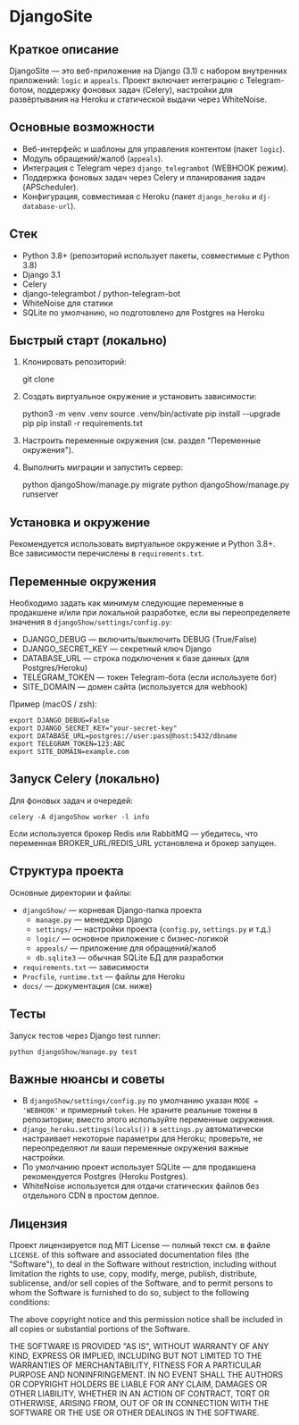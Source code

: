 # DjangoSite

Краткое описание
-----------------

DjangoSite — это веб-приложение на Django (3.1) с набором внутренних приложений: `logic` и `appeals`. Проект включает интеграцию с Telegram-ботом, поддержку фоновых задач (Celery), настройки для развёртывания на Heroku и статической выдачи через WhiteNoise.

Основные возможности
--------------------

- Веб-интерфейс и шаблоны для управления контентом (пакет `logic`).
- Модуль обращений/жалоб (`appeals`).
- Интеграция с Telegram через `django_telegrambot` (WEBHOOK режим).
- Поддержка фоновых задач через Celery и планирования задач (APScheduler).
- Конфигурация, совместимая с Heroku (пакет `django_heroku` и `dj-database-url`).

Стек
-----

- Python 3.8+ (репозиторий использует пакеты, совместимые с Python 3.8)
- Django 3.1
- Celery
- django-telegrambot / python-telegram-bot
- WhiteNoise для статики
- SQLite по умолчанию, но подготовлено для Postgres на Heroku

Быстрый старт (локально)
-----------------------

1. Клонировать репозиторий:

	git clone <repo-url>

2. Создать виртуальное окружение и установить зависимости:

	python3 -m venv .venv
	source .venv/bin/activate
	pip install --upgrade pip
	pip install -r requirements.txt

3. Настроить переменные окружения (см. раздел "Переменные окружения").

4. Выполнить миграции и запустить сервер:

	python djangoShow/manage.py migrate
	python djangoShow/manage.py runserver

Установка и окружение
---------------------

Рекомендуется использовать виртуальное окружение и Python 3.8+. Все зависимости перечислены в `requirements.txt`.

Переменные окружения
---------------------

Необходимо задать как минимум следующие переменные в продакшене и/или при локальной разработке, если вы переопределяете значения в `djangoShow/settings/config.py`:

- DJANGO_DEBUG — включить/выключить DEBUG (True/False)
- DJANGO_SECRET_KEY — секретный ключ Django
- DATABASE_URL — строка подключения к базе данных (для Postgres/Heroku)
- TELEGRAM_TOKEN — токен Telegram-бота (если используете бот)
- SITE_DOMAIN — домен сайта (используется для webhook)

Пример (macOS / zsh):

	export DJANGO_DEBUG=False
	export DJANGO_SECRET_KEY="your-secret-key"
	export DATABASE_URL=postgres://user:pass@host:5432/dbname
	export TELEGRAM_TOKEN=123:ABC
	export SITE_DOMAIN=example.com

Запуск Celery (локально)
------------------------

Для фоновых задач и очередей:

	celery -A djangoShow worker -l info

Если используется брокер Redis или RabbitMQ — убедитесь, что переменная BROKER_URL/REDIS_URL установлена и брокер запущен.

Структура проекта
-----------------

Основные директории и файлы:

- `djangoShow/` — корневая Django-папка проекта
  - `manage.py` — менеджер Django
  - `settings/` — настройки проекта (`config.py`, `settings.py` и т.д.)
  - `logic/` — основное приложение с бизнес-логикой
  - `appeals/` — приложение для обращений/жалоб
  - `db.sqlite3` — обычная SQLite БД для разработки
- `requirements.txt` — зависимости
- `Procfile`, `runtime.txt` — файлы для Heroku
- `docs/` — документация (см. ниже)

Тесты
-----

Запуск тестов через Django test runner:

	python djangoShow/manage.py test

Важные нюансы и советы
----------------------

- В `djangoShow/settings/config.py` по умолчанию указан `MODE = 'WEBHOOK'` и примерный `token`. Не храните реальные токены в репозитории; вместо этого используйте переменные окружения.
- `django_heroku.settings(locals())` в `settings.py` автоматически настраивает некоторые параметры для Heroku; проверьте, не переопределяют ли ваши переменные окружения важные настройки.
- По умолчанию проект использует SQLite — для продакшена рекомендуется Postgres (Heroku Postgres).
- WhiteNoise используется для отдачи статических файлов без отдельного CDN в простом деплое.

Лицензия
--------

Проект лицензируется под MIT License — полный текст см. в файле `LICENSE`.
of this software and associated documentation files (the "Software"), to deal
in the Software without restriction, including without limitation the rights
to use, copy, modify, merge, publish, distribute, sublicense, and/or sell
copies of the Software, and to permit persons to whom the Software is
furnished to do so, subject to the following conditions:

The above copyright notice and this permission notice shall be included in
all copies or substantial portions of the Software.

THE SOFTWARE IS PROVIDED "AS IS", WITHOUT WARRANTY OF ANY KIND, EXPRESS OR
IMPLIED, INCLUDING BUT NOT LIMITED TO THE WARRANTIES OF MERCHANTABILITY,
FITNESS FOR A PARTICULAR PURPOSE AND NONINFRINGEMENT. IN NO EVENT SHALL THE
AUTHORS OR COPYRIGHT HOLDERS BE LIABLE FOR ANY CLAIM, DAMAGES OR OTHER
LIABILITY, WHETHER IN AN ACTION OF CONTRACT, TORT OR OTHERWISE, ARISING FROM,
OUT OF OR IN CONNECTION WITH THE SOFTWARE OR THE USE OR OTHER DEALINGS IN
THE SOFTWARE.

